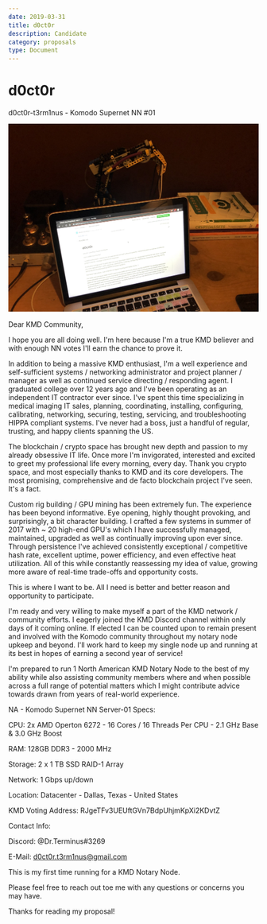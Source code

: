 ```yaml
---
date: 2019-03-31
title: d0ct0r
description: Candidate
category: proposals
type: Document
---
```

# d0ct0r
d0ct0r-t3rm1nus - Komodo Supernet NN #01

![alt text](https://raw.githubusercontent.com/d0ct0r-t3rm1nus/d0ct0r/master/d0ct0r-01.jpg)

Dear KMD Community,

I hope you are all doing well. I'm here because I'm a true KMD believer and with enough NN votes I'll earn the chance to prove it.

In addition to being a massive KMD enthusiast, I'm a well experience and self-sufficient systems / networking administrator and project planner / manager as well as continued service directing / responding agent. I graduated college over 12 years ago and I've been operating as an independent IT contractor ever since. I've spent this time specializing in medical imaging IT sales, planning, coordinating, installing, configuring, calibrating, networking, securing, testing, servicing, and troubleshooting HIPPA compliant systems. I've never had a boss, just a handful of regular, trusting, and happy clients spanning the US.

The blockchain / crypto space has brought new depth and passion to my already obsessive IT life. Once more I'm invigorated, interested and excited to greet my professional life every morning, every day. Thank you crypto space, and most especially thanks to KMD and its core developers. The most promising, comprehensive and de facto blockchain project I've seen. It's a fact.

Custom rig building / GPU mining has been extremely fun. The experience has been beyond informative. Eye opening, highly thought provoking, and surprisingly, a bit character building. I crafted a few systems in summer of 2017 with ~ 20 high-end GPU's which I have successfully managed, maintained, upgraded as well as continually improving upon ever since. Through persistence I've achieved consistently exceptional / competitive hash rate, excellent uptime, power efficiency, and even effective heat utilization. All of this while constantly reassessing my idea of value, growing more aware of real-time trade-offs and opportunity costs.

This is where I want to be. All I need is better and better reason and opportunity to participate.

I'm ready and very willing to make myself a part of the KMD network / community efforts. I eagerly joined the KMD Discord channel within only days of it coming online. If elected I can be counted upon to remain present and involved with the Komodo community throughout my notary node upkeep and beyond. I'll work hard to keep my single node up and running at its best in hopes of earning a second year of service!

I'm prepared to run 1 North American KMD Notary Node to the best of my ability while also assisting community members where and when possible across a full range of potential matters which I might contribute advice towards drawn from years of real-world experience.


NA - Komodo Supernet NN Server-01 Specs:


CPU: 2x AMD Operton 6272 - 16 Cores / 16 Threads Per CPU - 2.1 GHz Base & 3.0 GHz Boost

RAM: 128GB DDR3 - 2000 MHz

Storage: 2 x 1 TB SSD RAID-1 Array

Network: 1 Gbps up/down

Location:	Datacenter - Dallas, Texas - United States


KMD Voting Address: RJgeTFv3UEUftGVn7BdpUhjmKpXi2KDvtZ



Contact Info:

Discord: @Dr.Terminus#3269

E-Mail: d0ct0r.t3rm1nus@gmail.com



This is my first time running for a KMD Notary Node.

Please feel free to reach out toe me with any questions or concerns you may have.

Thanks for reading my proposal!
